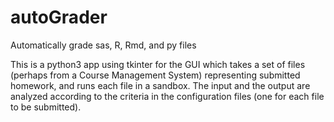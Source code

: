 # autoGrader
Automatically grade sas, R, Rmd, and py files

This is a python3 app using tkinter for the GUI which takes a set of files (perhaps from a Course Management System) representing submitted homework, and runs each file in a sandbox.  The input and the output are analyzed according to the criteria in the configuration files (one for each file to be submitted).
